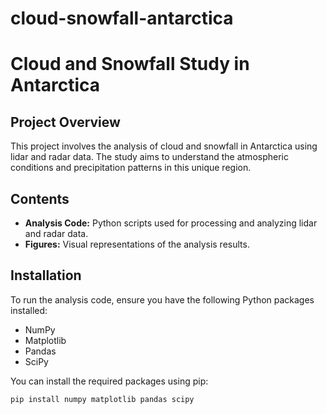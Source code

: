 # cloud-snowfall-antarctica

# Cloud and Snowfall Study in Antarctica

## Project Overview
This project involves the analysis of cloud and snowfall in Antarctica using lidar and radar data. The study aims to understand the atmospheric conditions and precipitation patterns in this unique region.

## Contents
- **Analysis Code:** Python scripts used for processing and analyzing lidar and radar data.
- **Figures:** Visual representations of the analysis results.

## Installation
To run the analysis code, ensure you have the following Python packages installed:
- NumPy
- Matplotlib
- Pandas
- SciPy

You can install the required packages using pip:
```bash
pip install numpy matplotlib pandas scipy
